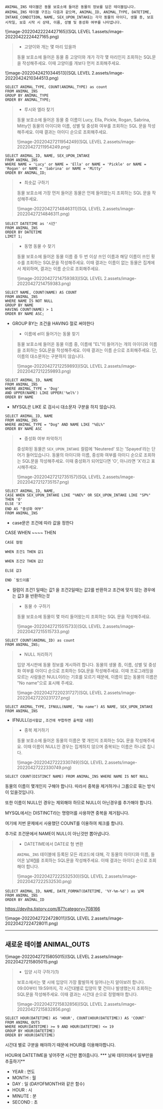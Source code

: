 ``` 
ANIMAL_INS 테이블은 동물 보호소에 들어온 동물의 정보를 담은 테이블입니다. ANIMAL_INS 테이블 구조는 다음과 같으며, ANIMAL_ID, ANIMAL_TYPE, DATETIME, INTAKE_CONDITION, NAME, SEX_UPON_INTAKE는 각각 동물의 아이디, 생물 종, 보호 시작일, 보호 시작 시 상태, 이름, 성별 및 중성화 여부를 나타냅니다.
```

![image-20220422224427165](SQL LEVEL 1.assets/image-20220422224427165.png)

> * 고양이와 개는 몇 마리 있을까
>
> 동물 보호소에 들어온 동물 중 고양이와 개가 각각 몇 마리인지 조회하는 SQL문을 작성해주세요. 
> 이때 고양이를 개보다 먼저 조회해주세요.

![image-20220424210344513](SQL LEVEL 2.assets/image-20220424210344513.png)

``` mysql
SELECT ANIMAL_TYPE, COUNT(ANIMAL_TYPE) as count
FROM ANIMAL_INS
GROUP BY ANIMAL_TYPE
ORDER BY ANIMAL_TYPE;
```



> * 루시와 엘라 찾기
>
> 동물 보호소에 들어온 동물 중 이름이 Lucy, Ella, Pickle, Rogan, Sabrina, Mitty인 동물의 아이디와 이름, 성별 및 중성화 여부를 조회하는 SQL 문을 작성해주세요. 이때 결과는 아이디 순으로 조회해주세요.
>
> ![image-20220427211954249](SQL LEVEL 2.assets/image-20220427211954249.png)

``` mysql
SELECT ANIMAL_ID, NAME, SEX_UPON_INTAKE
FROM ANIMAL_INS
WHERE NAME = 'Lucy' or NAME = 'Ella' or NAME = 'Pickle' or NAME = 'Rogan' or NAME = 'Sabrina' or NAME = 'Mitty'
ORDER BY ANIMAL_ID;
```



> - 최솟값 구하기
>
> 동물 보호소에 가장 먼저 들어온 동물은 언제 들어왔는지 조회하는 SQL 문을 작성해주세요.
>
> ![image-20220427214846311](SQL LEVEL 2.assets/image-20220427214846311.png)

``` mysql
SELECT DATETIME as '시간'
FROM ANIMAL_INS
ORDER BY DATETIME
LIMIT 1;
```





> - 동명 동물 수 찾기
>
> 동물 보호소에 들어온 동물 이름 중 두 번 이상 쓰인 이름과 해당 이름이 쓰인 횟수를 조회하는 SQL문을 작성해주세요. 이때 결과는 이름이 없는 동물은 집계에서 제외하며, 결과는 이름 순으로 조회해주세요.
>
> ![image-20220427214759383](SQL LEVEL 2.assets/image-20220427214759383.png)

``` mysql
SELECT NAME, COUNT(NAME) AS COUNT
FROM ANIMAL_INS
WHERE NAME IS NOT NULL
GROUP BY NAME
HAVING COUNT(NAME) > 1
ORDER BY NAME ASC;
```

* GROUP BY는 조건을 HAVING 절로 써야한다



> - 이름에 el이 들어가는 동물 찾기
>
> 동물 보호소에 들어온 동물 이름 중, 이름에 "EL"이 들어가는 개의 아이디와 이름을 조회하는 SQL문을 작성해주세요. 이때 결과는 이름 순으로 조회해주세요. 단, 이름의 대소문자는 구분하지 않습니다.
>
> ![image-20220427212259893](SQL LEVEL 2.assets/image-20220427212259893.png)

``` mysql
SELECT ANIMAL_ID, NAME 
FROM ANIMAL_INS
WHERE ANIMAL_TYPE = 'Dog'
AND UPPER(NAME) LIKE UPPER('%el%')
ORDER BY NAME
```

* MYSQL은 LIKE 로 검사시 대소문자 구분을 하지 않습니다.

``` mysql
SELECT ANIMAL_ID, NAME
FROM ANIMAL_INS
WHERE ANIMAL_TYPE = "Dog" AND NAME LIKE "%EL%" 
ORDER BY NAME ASC
```



> - 중성화 여부 파악하기
>
> 중성화된 동물은 `SEX_UPON_INTAKE` 컬럼에 'Neutered' 또는 'Spayed'라는 단어가 들어있습니다. 동물의 아이디와 이름, 중성화 여부를 아이디 순으로 조회하는 SQL문을 작성해주세요. 이때 중성화가 되어있다면 'O', 아니라면 'X'라고 표시해주세요.
>
> ![image-20220427212735157](SQL LEVEL 2.assets/image-20220427212735157.png)

``` mysql
SELECT ANIMAL_ID, NAME, 
CASE WHEN SEX_UPON_INTAKE LIKE "%NE%" OR SEX_UPON_INTAKE LIKE "SP%" THEN 'O' 
ELSE 'X' 
END AS "중성화 여부" 
FROM ANIMAL_INS
```

* case문은 조건에 따라 값을 정한다

CASE WHEN ~~~~ THEN

``` mysql
CASE 컬럼  

WHEN 조건1 THEN 값1 

WHEN 조건2 THEN 값2 

ELSE 값3 

END `필드이름`
```

* 컬럼이 조건1 일때는 값1 을 조건2일때는 값2를 반환하고 조건에 맞지 않는 경우에는 값3 을 반환하는것

  



> - 동물 수 구하기
>
>  동물 보호소에 동물이 몇 마리 들어왔는지 조회하는 SQL 문을 작성해주세요.
>
> ![image-20220427215515733](SQL LEVEL 2.assets/image-20220427215515733.png)

``` mysql
SELECT COUNT(ANIMAL_ID) as count
FROM ANIMAL_INS;
```





> - NULL 처리하기
>
> 입양 게시판에 동물 정보를 게시하려 합니다. 동물의 생물 종, 이름, 성별 및 중성화 여부를 아이디 순으로 조회하는 SQL문을 작성해주세요. 이때 프로그래밍을 모르는 사람들은 NULL이라는 기호를 모르기 때문에, 이름이 없는 동물의 이름은 "No name"으로 표시해 주세요.
>
> ![image-20220427220231727](SQL LEVEL 2.assets/image-20220427220231727.png)

``` mysql
SELECT ANIMAL_TYPE, IFNULL(NAME, "No name") AS NAME, SEX_UPON_INTAKE 
FROM ANIMAL_INS
```

* IFNULL(`검사할값` ,  `조건에 부합하면 출력할 내용`)





> - 중복 제거하기
>
> 동물 보호소에 들어온 동물의 이름은 몇 개인지 조회하는 SQL 문을 작성해주세요. 이때 이름이 NULL인 경우는 집계하지 않으며 중복되는 이름은 하나로 칩니다.
>
> ![image-20220427222330749](SQL LEVEL 2.assets/image-20220427222330749.png)

```mysql
SELECT COUNT(DISTINCT NAME) FROM ANIMAL_INS WHERE NAME IS NOT NULL
```

동물의 이름이 몇개인지 구해야 합니다. 따라서 중복을 제거하거나 그룹으로 묶는 방식이 있을것입니다.

또한 이름이 NULL인 경우는 제외해야 하므로 NULL이 아닌경우를 추가해야 합니다.


MYSQL에서는 DISTINCT라는 명령어를 사용하면 중복을 제거됩니다.

여기에 저번 문제에서 사용했던 COUNT를 이용하여 체크를 합니다.

추가로 조건문에서 NAME이 NULL이 아닌것만 뽑아냅니다.



> - DATETIME에서 DATE로 형 변환
>
> `ANIMAL_INS` 테이블에 등록된 모든 레코드에 대해, 각 동물의 아이디와 이름, 들어온 날짜[1](https://programmers.co.kr/learn/courses/30/lessons/59414#fn1)를 조회하는 SQL문을 작성해주세요. 이때 결과는 아이디 순으로 조회해야 합니다.
>
> ![image-20220427222532530](SQL LEVEL 2.assets/image-20220427222532530.png)

``` mysql
SELECT ANIMAL_ID, NAME, DATE_FORMAT(DATETIME, '%Y-%m-%d') as 날짜
FROM ANIMAL_INS
ORDER BY ANIMAL_ID
```

https://devjhs.tistory.com/87?category=708166

![image-20220427224728011](SQL LEVEL 2.assets/image-20220427224728011.png)

----

## 새로운 테이블 ANIMAL_OUTS

![image-20220427215805015](SQL LEVEL 2.assets/image-20220427215805015.png)







> - 입양 시각 구하기(1)
>
> 보호소에서는 몇 시에 입양이 가장 활발하게 일어나는지 알아보려 합니다. 09:00부터 19:59까지, 각 시간대별로 입양이 몇 건이나 발생했는지 조회하는 SQL문을 작성해주세요. 이때 결과는 시간대 순으로 정렬해야 합니다.
>
> ![image-20220427215832856](SQL LEVEL 2.assets/image-20220427215832856.png)

``` mysql
SELECT HOUR(DATETIME) AS 'HOUR', COUNT(HOUR(DATETIME)) AS 'COUNT' 
FROM ANIMAL_OUTS 
WHERE HOUR(DATETIME) >= 9 AND HOUR(DATETIME) <= 19 
GROUP BY HOUR(DATETIME) 
ORDER BY HOUR(DATETIME)
```

시간대 별로 구분을 해야하기 때문에 HOUR를 이용해야합니다.

HOUR에 DATETIME을 넣어주면 시간만 뽑아줍니다.
*** 날짜 데이터에서 일부만을 추출하기**

- YEAR : 연도 
- MONTH : 월 
- DAY : 일 (DAYOFMONTH와 같은 함수)
- HOUR : 시 
- MINUTE : 분 
- SECOND : 초 

